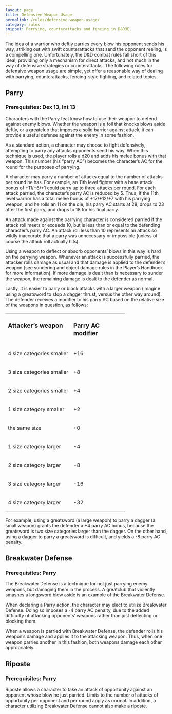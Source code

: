 ```yaml
---
layout: page
title: Defensive Weapon Usage
permalink: /rules/defensive-weapon-usage/
category: rules
snippet: Parrying, counterattacks and fencing in D&D3E.
---
```


The idea of a warrior who deftly parries every blow his opponent sends his way, striking out with swift counterattacks that send the opponent reeling, is a compelling one. Unfortunately, the D&D combat rules fall short of this ideal, providing only a mechanism for direct attacks, and not much in the way of defensive strategies or counterattacks. The following rules for defensive weapon usage are simple, yet offer a reasonable way of dealing with parrying, counterattacks, fencing-style fighting, and related topics.

## Parry

### Prerequisites: Dex 13, Int 13

Characters with the Parry feat know how to use their weapon to defend against enemy blows. Whether the weapon is a foil that knocks blows aside deftly, or a greatclub that imposes a solid barrier against attack, it can provide a useful defense against the enemy in some fashion.

As a standard action, a character may choose to fight defensively, attempting to parry any attacks opponents send his way. When this technique is used, the player rolls a d20 and adds his melee bonus with that weapon. This number (his “parry AC”) becomes the character’s AC for the round for the purposes of parrying.

A character may parry a number of attacks equal to the number of attacks per round he has. For example, an 11th level fighter with a base attack bonus of +11/+6/+1 could parry up to three attacks per round. For each attack parried, the character’s parry AC is reduced by 5\. Thus, if the 11th level warrior has a total melee bonus of +17/+12/+7 with his parrying weapon, and he rolls an 11 on the die, his parry AC starts at 28, drops to 23 after the first parry, and drops to 18 for his final parry.

An attack made against the parrying character is considered parried if the attack roll meets or exceeds 10, but is less than or equal to the defending character’s parry AC. An attack roll less than 10 represents an attack so wildly inaccurate that a parry was unnecessary or impossible (unless of course the attack roll actually hits).

Using a weapon to deflect or absorb opponents’ blows in this way is hard on the parrying weapon. Whenever an attack is successfully parried, the attacker rolls damage as usual and that damage is applied to the defender’s weapon (see sundering and object damage rules in the Player’s Handbook for more information). If more damage is dealt than is necessary to sunder the weapon, the remaining damage is dealt to the defender as normal.

Lastly, it is easier to parry or block attacks with a larger weapon (imagine using a greatsword to stop a dagger thrust, versus the other way around). The defender receives a modifier to his parry AC based on the relative size of the weapons in question, as follows:

<center>

<table cellspacing="0" cellpadding="8" border="0" width="372"><colgroup><col width="188"> <col width="152"></colgroup>

<tbody>

<tr valign="TOP">

<td width="188">

### Attacker’s weapon

</td>

<td width="152">

### Parry AC modifier

</td>

</tr>

<tr valign="TOP">

<td width="188">

4 size categories smaller

</td>

<td width="152">

+16

</td>

</tr>

<tr valign="TOP">

<td width="188">

3 size categories smaller

</td>

<td width="152">

+8

</td>

</tr>

<tr valign="TOP">

<td width="188">

2 size categories smaller

</td>

<td width="152">

+4

</td>

</tr>

<tr valign="TOP">

<td width="188">

1 size category smaller

</td>

<td width="152">

+2

</td>

</tr>

<tr valign="TOP">

<td width="188">

the same size

</td>

<td width="152">

+0

</td>

</tr>

<tr valign="TOP">

<td width="188">

1 size category larger

</td>

<td width="152">

-4

</td>

</tr>

<tr valign="TOP">

<td width="188">

2 size category larger

</td>

<td width="152">

-8

</td>

</tr>

<tr valign="TOP">

<td width="188">

3 size category larger

</td>

<td width="152">

-16

</td>

</tr>

<tr valign="TOP">

<td width="188">

4 size category larger

</td>

<td width="152">

-32

</td>

</tr>

</tbody>

</table>

</center>

For example, using a greatsword (a large weapon) to parry a dagger (a small weapon) grants the defender a +4 parry AC bonus, because the greatsword is two size categories larger than the dagger. On the other hand, using a dagger to parry a greatsword is difficult, and yields a -8 parry AC penalty.

## Breakwater Defense

### Prerequisites: Parry

The Breakwater Defense is a technique for not just parrying enemy weapons, but damaging them in the process. A greatclub that violently smashes a longsword blow aside is an example of the Breakwater Defense.

When declaring a Parry action, the character may elect to utilize Breakwater Defense. Doing so imposes a -4 parry AC penalty, due to the added difficulty of attacking opponents’ weapons rather than just deflecting or blocking them.

When a weapon is parried with Breakwater Defense, the defender rolls his weapon’s damage and applies it to the attacking weapon. Thus, when one weapon parries another in this fashion, both weapons damage each other appropriately.

## Riposte

### Prerequisites: Parry

Riposte allows a character to take an attack of opportunity against an opponent whose blow he just parried. Limits to the number of attacks of opportunity per opponent and per round apply as normal. In addition, a character utilizing Breakwater Defense cannot also make a riposte.
